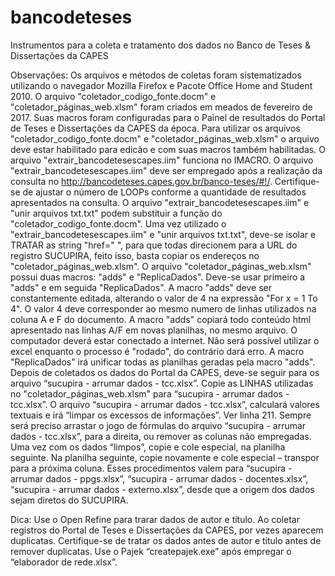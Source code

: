 # bancodeteses
Instrumentos para a coleta e tratamento dos dados no Banco de Teses &amp; Dissertações da CAPES

Observações:
Os arquivos e métodos de coletas foram sistematizados utilizando o navegador Mozilla Firefox e Pacote Office Home and Student 2010.
O arquivo "coletador_codigo_fonte.docm" e "coletador_páginas_web.xlsm" foram criados em meados de fevereiro de 2017. Suas macros foram configuradas para o Painel de resultados do Portal de Teses e Dissertações da CAPES da época.
Para utilizar os arquivos  "coletador_codigo_fonte.docm" e "coletador_páginas_web.xlsm" o arquivo deve estar habilitado para edicão e com suas macros também habilitadas.
O arquivo "extrair_bancodetesescapes.iim" funciona no IMACRO.
O arquivo "extrair_bancodetesescapes.iim" deve ser empregado após a realização da consulta no http://bancodeteses.capes.gov.br/banco-teses/#!/.
	Certifique-se de ajustar o número de LOOPs conforme a quantidade de resultados apresentados na consulta. 
O arquivo "extrair_bancodetesescapes.iim" e "unir arquivos txt.txt" podem substituir a função do "coletador_codigo_fonte.docm".
Uma vez utilizado o "extrair_bancodetesescapes.iim" e "unir arquivos txt.txt", deve-se isolar e TRATAR as string "href=" ", para que todas direcionem para a URL do registro SUCUPIRA, feito isso, basta copiar os endereços no "coletador_páginas_web.xlsm".
O arquivo "coletador_páginas_web.xlsm" possui duas macros: "adds" e "ReplicaDados". Deve-se usar primeiro a "adds" e em seguida "ReplicaDados".
    A macro "adds" deve ser constantemente editada, alterando o valor de 4 na expressão "For x = 1 To 4". O valor 4 deve corresponder ao mesmo numero de linhas utilizados na coluna A e F do documento.
    A macro "adds" copiará todo conteúdo html apresentado nas linhas A/F em novas planilhas, no mesmo arquivo. O computador deverá estar conectado a internet. Não será possível utilizar o excel enquanto o processo é "rodado", do contrário dará erro.
    A macro "ReplicaDados" irá unificar todas as planilhas geradas pela macro "adds".
Depois de coletados os dados do Portal da CAPES, deve-se seguir para os arquivo “sucupira - arrumar dados - tcc.xlsx”.
	Copie as LINHAS utilizadas no "coletador_páginas_web.xlsm" para “sucupira - arrumar dados - tcc.xlsx”.
	O arquivo “sucupira - arrumar dados - tcc.xlsx”, calculará valores textuais e irá “limpar os excessos de informações”. Ver linha 211.
		Sempre será preciso arrastar o jogo de fórmulas do arquivo “sucupira - arrumar dados - tcc.xlsx”, para a direita, ou remover as colunas não empregadas.
	Uma vez com os dados “limpos”, copie e cole especial, na planilha seguinte.
	Na planilha seguinte, copie novamente e cole especial – transpor para a próxima coluna.
Esses procedimentos valem para “sucupira - arrumar dados - ppgs.xlsx”, “sucupira - arrumar dados - docentes.xlsx”, “sucupira - arrumar dados - externo.xlsx”, desde que a origem dos dados sejam diretos do SUCUPIRA.

Dica:
Use o Open Refine para trarar dados de autor e título.
Ao coletar registros do Portal de Teses e Dissertações da CAPES, por vezes aparecem duplicatas. Certifique-se de tratar os dados antes de autor e título antes de remover duplicatas.
Use o Pajek “createpajek.exe” após empregar o “elaborador de rede.xlsx”.
